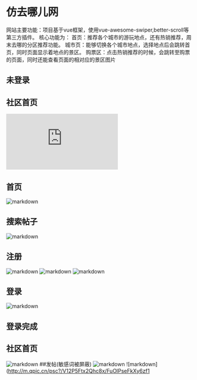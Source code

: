 # 仿去哪儿网
网站主要功能：项目基于vue框架，使用vue-awesome-swiper,better-scroll等第三方插件。
核心功能为：
首页：推荐各个城市的游玩地点，还有热销推荐，周末去哪的分区推荐功能。
城市页：能够切换各个城市地点，选择地点后会跳转首页，同时页面显示着地点的景区。
购票区：点击热销推荐的时候，会跳转至购票的页面，同时还能查看页面的相对应的景区图片


## 未登录

## 社区首页

![markdown](http://img2.haokoo.com/getImg.php?url=http://m.qpic.cn/psc?/V51KRHbI3nXX9J3AHMaE0Kwcwq4LYzQ6/bqQfVz5yrrGYSXMvKr.cqS9THQkPiyccNHC.zQ*nG*qw61KIOkD.44hegg1J4LxIwlcXuGAcWD9T0ZCmT.eVMKFz5Kq8XX.*hXUwFGzPLFA!/b&bo=LQEbAi0BGwIDByI!&rf=viewer_4)

## 首页

![markdown](http://m.qpic.cn/psc?/V51KRHbI3nXX9J3AHMaE0Kwcwq4LYzQ6/bqQfVz5yrrGYSXMvKr.cqS9THQkPiyccNHC.zQ*nG*qw61KIOkD.44hegg1J4LxIwlcXuGAcWD9T0ZCmT.eVMKFz5Kq8XX.*hXUwFGzPLFA!/b&bo=LQEbAi0BGwIDByI!&rf=viewer_4)

## 搜索帖子

![markdown](http://m.qpic.cn/psc?/V12P5Ftx2Qhc8x/FuOlPseFkXy6zf1*h9xoNsKxOOTNvUfzhiNjR1I..0bJV*vDk3MDEs7U0ZUSep6JllPEsIqEdMEkKYibmc4jC5.xNbKD3kyTosC7vjZrBSQ!/b&bo=gAfSAgAAAAADF2U!&rf=viewer_4)

## 注册
![markdown](http://m.qpic.cn/psc?/V12P5Ftx2Qhc8x/PBfbIKZtAJlvfOqE04IdJRU0nE0KVME16CwQ.sgM.mCncrYJaB2YAwQiuH4fipCkXEVqPKHTkAeQ642BLWbDRg!!/b&bo=IwTGAgAAAAARB9M!&rf=viewer_4)
![markdown](http://m.qpic.cn/psc?/V12P5Ftx2Qhc8x/FuOlPseFkXy6zf1*h9xoNuK9X1g2sYfqxb1HJaBQi6c3Iz0XuOjyIOYK2fVsB3xHnEUPJu13vIaeDgKdbdCLYI0TbwXD2mi8wPW8nDcQw9w!/b&bo=IwSTAgAAAAARF5Y!&rf=viewer_4)
![markdown](http://m.qpic.cn/psc?/V12P5Ftx2Qhc8x/FuOlPseFkXy6zf1*h9xoNhPbxeBsr*rWYZ94FmOOmDZV9vPeidI.Sqfv1*HfJExl4Be.G5JbKbiKgyUk40W2wHPR*XnHYbH3fiqGgFHUFCw!/b&bo=KQSIAQAAAAARF4Q!&rf=viewer_4)

## 登录

![markdown](http://m.qpic.cn/psc?/V12P5Ftx2Qhc8x/FuOlPseFkXy6zf1*h9xoNqQP16FJEcKCBH5G1FrVLu8MdiFGOqm8OrRuLtTLxelNH2jgFXTeywlg*BZY2pkwxbQxU47DzjSj5jCMX0VZk8E!/b&bo=gAfPAgAAAAADF3g!&rf=viewer_4)

## 登录完成
## 社区首页
![markdown](http://m.qpic.cn/psc?/V12P5Ftx2Qhc8x/FuOlPseFkXy6zf1*h9xoNvgJC7h2XCLggqk*tJC30Ycrk*6ZUGhSYlI39F2ewN455hREFPcHlvWcxPATuMzRi2W7MTYXnBiQhc1UOloqduo!/b&bo=gAesAwAAAAADFxo!&rf=viewer_4)
##发帖(敏感词被屏蔽)
![markdown](http://m.qpic.cn/psc?/V12P5Ftx2Qhc8x/FuOlPseFkXy6zf1*h9xoNo3dfadcP6OG9yeQWj.pNm8YqZy.tsa46DGz2fjTJ.ri*9UF*Adp38YETnkTRxKq2JSWDLlDNX*xJUGsy2MxJ10!/b&bo=gAePAwAAAAARFys!&rf=viewer_4)
![markdown](http://m.qpic.cn/psc?/V12P5Ftx2Qhc8x/FuOlPseFkXy6zf1
